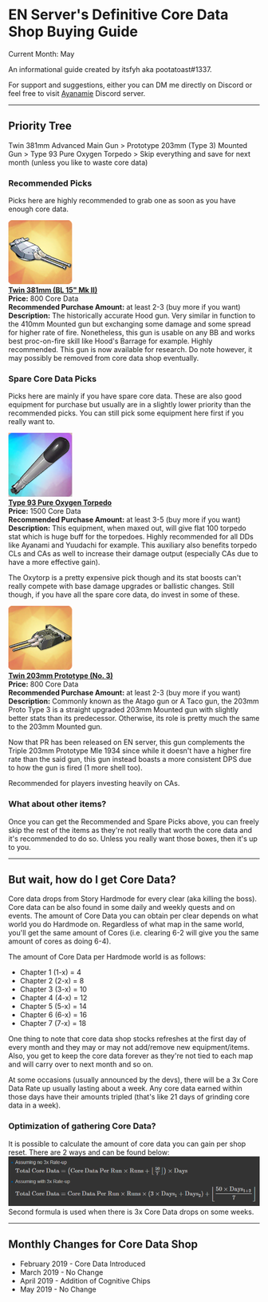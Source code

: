 # EN Server's Definitive Core Data Shop Buying Guide
Current Month: May

An informational guide created by itsfyh aka pootatoast#1337.

For support and suggestions, either you can DM me directly on Discord or feel free to visit [Ayanamie](https://discord.gg/adhCXnn) Discord server.

---

## Priority Tree
Twin 381mm Advanced Main Gun > Prototype 203mm (Type 3) Mounted Gun > Type 93 Pure Oxygen Torpedo > Skip everything and save for next month (unless you like to waste core data)

### Recommended Picks

Picks here are highly recommended to grab one as soon as you have enough core data.

![](/Resources/Twin_381mm_BL_15in_Mk_2.png)<br>
__[Twin 381mm (BL 15" Mk II)]()__<br>
__Price:__ 800 Core Data<br>
__Recommended Purchase Amount:__ at least 2-3 (buy more if you want)<br>
__Description:__ The historically accurate Hood gun. Very similar in function to the 410mm Mounted gun but exchanging some damage and some spread for higher rate of fire. Nonetheless, this gun is usable on any BB and works best proc-on-fire skill like Hood's Barrage for example. Highly recommended. This gun is now available for research. Do note however, it may possibly be removed from core data shop eventually.

### Spare Core Data Picks
Picks here are mainly if you have spare core data. These are also good equipment for purchase but usually are in a slightly lower priority than the recommended picks. You can still pick some equipment here first if you really want to.

![](/Resources/Type_93_Pure_Oxygen_Torpedo.png)<br>
__[Type 93 Pure Oxygen Torpedo]()__<br>
__Price:__ 1500 Core Data<br>
__Recommended Purchase Amount:__ at least 3-5 (buy more if you want)<br>
__Description:__ This equipment, when maxed out, will give flat 100 torpedo stat which is huge buff for the torpedoes. Highly recommended for all DDs like Ayanami and Yuudachi for example. This auxiliary also benefits torpedo CLs and CAs as well to increase their damage output (especially CAs due to have a more effective gain).

The Oxytorp is a pretty expensive pick though and its stat boosts can't really compete with base damage upgrades or ballistic changes. Still though, if you have all the spare core data, do invest in some of these.

![](/Resources/Triple_203mm_Prototype_No_3.png)<br>
__[Twin 203mm Prototype (No. 3)]()__<br>
__Price:__ 800 Core Data<br>
__Recommended Purchase Amount:__ at least 2-3 (buy more if you want)<br>
__Description:__ Commonly known as the Atago gun or A Taco gun, the 203mm Proto Type 3 is a straight upgraded 203mm Mounted gun with slightly better stats than its predecessor. Otherwise, its role is pretty much the same to the 203mm Mounted gun.

Now that PR has been released on EN server, this gun complements the Triple 203mm Prototype Mle 1934 since while it doesn't have a higher fire rate than the said gun, this gun instead boasts a more consistent DPS due to how the gun is fired (1 more shell too).

Recommended for players investing heavily on CAs.

### What about other items?
Once you can get the Recommended and Spare Picks above, you can freely skip the rest of the items as they're not really that worth the core data and it's recommended to do so. Unless you really want those boxes, then it's up to you.

---

## But wait, how do I get Core Data?
Core data drops from Story Hardmode for every clear (aka killing the boss). Core data can be also found in some daily and weekly quests and on events. The amount of Core Data you can obtain per clear depends on what world you do Hardmode on. Regardless of what map in the same world, you'll get the same amount of Cores (i.e. clearing 6-2 will give you the same amount of cores as doing 6-4).

The amount of Core Data per Hardmode world is as follows:
- Chapter 1 (1-x) = 4
- Chapter 2 (2-x) = 8
- Chapter 3 (3-x) = 10
- Chapter 4 (4-x) = 12
- Chapter 5 (5-x) = 14
- Chapter 6 (6-x) = 16
- Chapter 7 (7-x) = 18

One thing to note that core data shop stocks refreshes at the first day of every month and they may or may not add/remove new equipment/items. Also, you get to keep the core data forever as they're not tied to each map and will carry over to next month and so on.

At some occasions (usually announced by the devs), there will be a 3x Core Data Rate up usually lasting about a week. Any core data earned within those days have their amounts tripled (that's like 21 days of grinding core data in a week).

### Optimization of gathering Core Data?
It is possible to calculate the amount of core data you can gain per shop reset. There are 2 ways and can be found below:<br>
![](/Resources/Formulas/Core_Data_Formula.png)<br>
Second formula is used when there is 3x Core Data drops on some weeks.

---

## Monthly Changes for Core Data Shop
- February 2019 - Core Data Introduced
- March 2019 - No Change
- April 2019 - Addition of Cognitive Chips
- May 2019 - No Change
